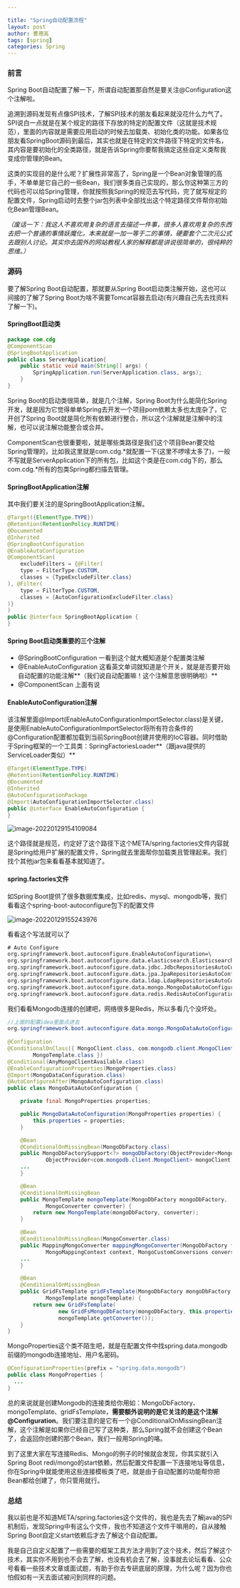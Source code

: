 ```yaml
---

title: "Spring自动配置流程"
layout: post
author: 曹德高
tags: [spring]
categories: Spring
---
```


### **前言**

Spring Boot自动配置了解一下，所谓自动配置那自然是要关注@Configuration这个注解啦。

追溯到源码发现有点像SPI技术，了解SPI技术的朋友看起来就没花什么力气了。SPI说白一点就是在某个规定的路径下存放的特定的配置文件（这就是技术规范），里面的内容就是需要应用启动的时候去加载类、初始化类的功能。如果各位朋友看SpringBoot源码到最后，其实也就是在特定的文件路径下特定的文件名，其内容是要初始化的全类路径，就是告诉Spring你要帮我搞定这些自定义类帮我变成你管理的Bean。

这类的实现目的是什么呢？扩展性非常高了，Spring是一个Bean对象管理的高手，不单单是它自己的一些Bean，我们很多类自己实现的，那么你这种第三方的代码也可以给Spring管理，你就按照我Spring的规范去写代码，完了就写规定的配置文件，Spring启动时去整个jar包列表中全部找出这个特定路径文件帮你初始化Bean管理Bean。

*（废话一下：我这人不喜欢用复杂的语言去描述一件事，很多人喜欢用复杂的东西去把一个普通的事情妖魔化，本来就是一加一等于二的事情，硬要套个二次元公式去跟别人讨论。其实你去国外的网站教程人家的解释都是讲说很简单的，很纯粹的思维。）*

### 源码

要了解Spring Boot自动配置，那就要从Spring Boot启动类注解开始，这也可以间接的了解了Spring Boot为啥不需要Tomcat容器去启动(有兴趣自己先去找资料了解一下)。

#### SpringBoot启动类

```java
package com.cdg
@ComponentScan
@SpringBootApplication
public class ServerApplication{
    public static void main(String[] args) {
        SpringApplication.run(ServerApplication.class, args);
    }
}

```

Spring Boot的启动类很简单，就是几个注解，Spring Boot为什么能简化Spring开发，就是因为它觉得单单Spring去开发一个项目pom依赖太多也太庞杂了，它开创了Spring Boot就是简化所有依赖进行整合，所以这个注解就是注解中的注解，也可以说注解功能整合或合并。

ComponentScan也很重要啦，就是哪些类路径是我们这个项目Bean要交给Spring管理的，比如我这里就是com.cdg.\*就配置一下(这里不啰嗦太多了)，一般不写就是ServerApplication下的所有包，比如这个类是在com.cdg下的，那么com.cdg.*所有的包类Spring都扫描去管理。

#### SpringBootApplication注解

其中我们要关注的是SpringBootApplication注解。

```java
@Target({ElementType.TYPE})
@Retention(RetentionPolicy.RUNTIME)
@Documented
@Inherited
@SpringBootConfiguration
@EnableAutoConfiguration
@ComponentScan(
    excludeFilters = {@Filter(
    type = FilterType.CUSTOM,
    classes = {TypeExcludeFilter.class}
), @Filter(
    type = FilterType.CUSTOM,
    classes = {AutoConfigurationExcludeFilter.class}
)}
)
public @interface SpringBootApplication {
}
```

#### Spring Boot启动类重要的三个注解

- @SpringBootConfiguration 一看到这个就大概知道是个配置类注解
- @EnableAutoConfiguration 这看英文单词就知道是个开关，就是是否要开始自动配置的功能注解**（我们说自动配置嘛！这个注解意思很明确啦）**
- @ComponentScan 上面有说

#### EnableAutoConfiguration注解

该注解里面@Import(EnableAutoConfigurationImportSelector.class)是关键，是使用EnableAutoConfigurationImportSelector将所有符合条件的@Configuration配置都加载到当前SpringBoot创建并使用的IoC容器。同时借助于Spring框架的一个工具类：SpringFactoriesLoader**（跟java提供的ServiceLoader类似）**

```java
@Target(ElementType.TYPE)
@Retention(RetentionPolicy.RUNTIME)
@Documented
@Inherited
@AutoConfigurationPackage
@Import(AutoConfigurationImportSelector.class)
public @interface EnableAutoConfiguration {
}
```

![image-20220129154109084](/images/2022-01-29-spring-auto-configuration/image-20220129154109084.png)

这个路径就是规范，约定好了这个路径下这个META/spring.factories文件内容就是Spring给用户扩展的配置文件，Spring就去里面帮你加载类且管理起来。我们找个其他jar包来看看基本就知道了。

#### spring.factories文件

如Spring Boot提供了很多数据库集成，比如redis、mysql、mongodb等，我们看看这个spring-boot-autoconfigure包下的配置文件

![image-20220129155243976](/images/2022-01-29-spring-auto-configuration/image-20220129155243976.png)

看看这个写法就可以了

```txt
# Auto Configure
org.springframework.boot.autoconfigure.EnableAutoConfiguration=\
org.springframework.boot.autoconfigure.data.elasticsearch.ElasticsearchRepositoriesAutoConfiguration,\
org.springframework.boot.autoconfigure.data.jdbc.JdbcRepositoriesAutoConfiguration,\
org.springframework.boot.autoconfigure.data.jpa.JpaRepositoriesAutoConfiguration,\
org.springframework.boot.autoconfigure.data.ldap.LdapRepositoriesAutoConfiguration,\
org.springframework.boot.autoconfigure.data.mongo.MongoDataAutoConfiguration,\
org.springframework.boot.autoconfigure.data.redis.RedisAutoConfiguration,\
```

我们看看Mongodb连接的创建吧，网络很多是Redis，所以多看几个没坏处。

```java
//上面的配置idea里面点进去
org.springframework.boot.autoconfigure.data.mongo.MongoDataAutoConfiguration,\
  
@Configuration
@ConditionalOnClass({ MongoClient.class, com.mongodb.client.MongoClient.class,
		MongoTemplate.class })
@Conditional(AnyMongoClientAvailable.class)
@EnableConfigurationProperties(MongoProperties.class)
@Import(MongoDataConfiguration.class)
@AutoConfigureAfter(MongoAutoConfiguration.class)
public class MongoDataAutoConfiguration {

	private final MongoProperties properties;

	public MongoDataAutoConfiguration(MongoProperties properties) {
		this.properties = properties;
	}

	@Bean
	@ConditionalOnMissingBean(MongoDbFactory.class)
	public MongoDbFactorySupport<?> mongoDbFactory(ObjectProvider<MongoClient> mongo,
			ObjectProvider<com.mongodb.client.MongoClient> mongoClient) {
    ...
	}

	@Bean
	@ConditionalOnMissingBean
	public MongoTemplate mongoTemplate(MongoDbFactory mongoDbFactory,
			MongoConverter converter) {
		return new MongoTemplate(mongoDbFactory, converter);
	}

	@Bean
	@ConditionalOnMissingBean(MongoConverter.class)
	public MappingMongoConverter mappingMongoConverter(MongoDbFactory factory,
			MongoMappingContext context, MongoCustomConversions conversions) {
    ...
	}

	@Bean
	@ConditionalOnMissingBean
	public GridFsTemplate gridFsTemplate(MongoDbFactory mongoDbFactory,
			MongoTemplate mongoTemplate) {
		return new GridFsTemplate(
				new GridFsMongoDbFactory(mongoDbFactory, this.properties),
				mongoTemplate.getConverter());
	}
}
```

MongoProperties这个类不陌生吧，就是在配置文件中找spring.data.mongodb前缀的mongodb连接地址、用户名密码。

```java
@ConfigurationProperties(prefix = "spring.data.mongodb")
public class MongoProperties {
  ...
}
```

总的来说就是创建Mongodb的连接类给你用如：MongoDbFactory、mongoTemplate、gridFsTemplate，**需要额外说明的是它关注的是这个注解@Configuration**。我们要注意的是它有一个@ConditionalOnMissingBean注解，这个注解是如果你已经自己写了这种类，那么Spring就不会创建这个Bean了，会返回你创建的那个Bean，我们一般用Spring的咯。

到了这里大家在写连接Redis、Mongo的例子的时候就会发现，你其实就引入Spring Boot redi/mongo的start依赖，然后配置文件配置一下连接地址等信息，你在Spring中就能使用这些连接模板类了吧，就是由于自动配置的功能帮你把Bean都给创建了，你只管用就行。

### 总结

我以前也是不知道META/spring.factories这个文件的，我也是先去了解java的SPI机制后，发现Spring中有这么个文件，我也不知道这个文件干嘛用的，自从接触Spring Boot自定义start依赖后才去了解这个自动配置。

我是自己自定义配置了一些需要的框架工具方法才用到了这个技术，然后了解这个技术，其实你不用到也不会去了解，也没有机会去了解，没事就去论坛看看、公众号看看一些技术文章或面试题，有助于你去专研底层的原理，为什么呢？因为你也怕假如有一天去面试被问到同样的问题。
